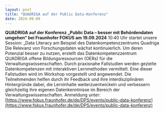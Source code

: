 ```yaml
---
layout: post
title: "QUADRIGA auf der Public Data-Konferenz"
date: 2024-09-09
---
```


**QUADRIGA auf der Konferenz „Public Data – besser mit Behördendaten umgehen“ bei Fraunhofer FOKUS am 19.09.2024**
10:40 Uhr startet unsere Session: „Data Literacy am Beispiel des Datenkompetenzzentrums Quadriga
Die Relevanz von Forschungsdaten wächst kontinuierlich. Um deren Potenzial besser zu nutzen, erstellt das Datenkompetenzzentrum QUADRIGA offene Bildungsressourcen (OERs) für die Verwaltungswissenschaften. Durch praxisnahe Fallstudien werden gezielte Datenkompetenzen mit interaktiven Lernmethoden vermittelt. Eine dieser Fallstudien wird im Workshop vorgestellt und angewendet. Die Teilnehmenden helfen durch ihr Feedback und ihre interdisziplinären Hintergründe dabei, die Lerninhalte weiterzuentwickeln und verbessern gleichzeitig ihre eigenen Datenkenntnisse im Bereich der Verwaltungswissenschaften.
Anmeldung unter: [https://www.fokus.fraunhofer.de/de/DPS/events/public-data-konferenz](https://www.fokus.fraunhofer.de/de/DPS/events/public-data-konferenz)

